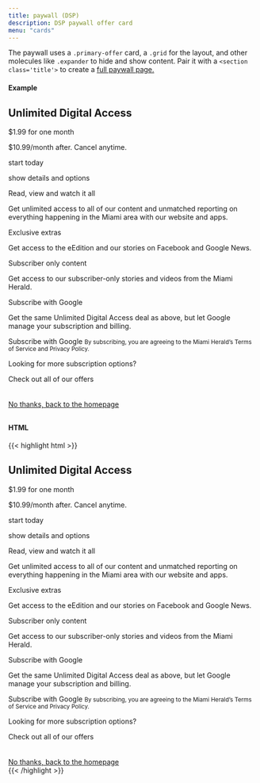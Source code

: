```yaml
---
title: paywall (DSP)
description: DSP paywall offer card
menu: "cards"
---
```


The paywall uses a `.primary-offer` card, a `.grid` for the layout, and other molecules like `.expander` to hide and show content. Pair it with a `<section class='title'>` to create a <a href="/saratoga/decks/paywall">full paywall page.</a>

#### Example
<div class="example">
<div class="dsp" style="margin: 30px 0;">
  <div class="paywall">
    <section>
        <div class="primary-offer card">
           <div>
                <h2 class="h1">Unlimited Digital Access</h2>
                <p class="h3 caps bold">$1.99 for one month</p>
                <p class="summary caps">$10.99/month after. Cancel anytime.</p>
                <a class="button white">start today</a>
            </div>
        </div>
    </section>
    <section>
        <p class="expander caps summary bold" onclick="this.classList.toggle('open')">show details and options</p>
        <div class="grid">
        <div class="offer-details">
            <div class="card">
               <div class="package">
                    <div class="grid">
                       <div>
                            <p class="summary bold">Read, view and watch it all</p>
                            <p class="summary">Get unlimited access to all of our content and unmatched reporting on everything happening in the Miami area with our website and apps.</p>
                       </div>
                       <div>
                            <p class="summary bold">Exclusive extras</p>
                            <p class="summary">Get access to the eEdition and our stories on Facebook and Google News.</p>
                       </div>
                       <div>
                            <p class="summary bold">Subscriber only content</p>
                            <p class="summary">Get access to our subscriber-only stories and videos from the Miami Herald.</p>
                       </div>
                    </div>
                </div>
            </div>
        </div>
            <div class="card tertiary-offer">
                   <div class="package small">
                        <p class="h3 sans">Subscribe with Google</p>
                        <p class="summary">Get the same Unlimited Digital Access deal as above, but let Google manage your subscription and billing.</p>
                        <a class="button ghost">Subscribe with Google</a>
                        <small>By subscribing, you are agreeing to the Miami Herald’s Terms of Service and Privacy Policy.</small>
                   </div> 
            </div>
            <div class="card" style="align-self: flex-start;">
                   <div class="package small">
                        <p class="summary bold">Looking for more subscription options?</p>
                        <a class="more-link primary">Check out all of our offers</a>
                   </div>
            </div>
        </div>
      </section>
    <section>
       <br><br>
        <a class="more-link" href="../">No thanks, back to the homepage</a>
    </section>
  </div>
</div>
</div>

#### HTML
{{< highlight html >}}
  <div class="paywall">
    <section>
        <div class="primary-offer card">
           <div>
                <h2 class="h1">Unlimited Digital Access</h2>
                <p class="h3 caps bold">$1.99 for one month</p>
                <p class="summary caps">$10.99/month after. Cancel anytime.</p>
                <a class="button white">start today</a>
            </div>
        </div>
    </section>
    <section>
        <p class="expander caps summary bold" onclick="this.classList.toggle('open')">show details and options</p>
        <div class="grid">
        <div class="offer-details">
            <div class="card">
               <div class="package">
                    <div class="grid">
                       <div>
                            <p class="summary bold">Read, view and watch it all</p>
                            <p class="summary">Get unlimited access to all of our content and unmatched reporting on everything happening in the Miami area with our website and apps.</p>
                       </div>
                       <div>
                            <p class="summary bold">Exclusive extras</p>
                            <p class="summary">Get access to the eEdition and our stories on Facebook and Google News.</p>
                       </div>
                       <div>
                            <p class="summary bold">Subscriber only content</p>
                            <p class="summary">Get access to our subscriber-only stories and videos from the Miami Herald.</p>
                       </div>
                    </div>
                </div>
            </div> 
        </div>
            <div class="card tertiary-offer">
                   <div class="package small">
                        <p class="h3 sans">Subscribe with Google</p>
                        <p class="summary">Get the same Unlimited Digital Access deal as above, but let Google manage your subscription and billing.</p>
                        <a class="button ghost">Subscribe with Google</a>
                        <small>By subscribing, you are agreeing to the Miami Herald’s Terms of Service and Privacy Policy.</small>
                   </div> 
            </div>
            <div class="card" style="align-self: flex-start;">
                   <div class="package small">
                        <p class="summary bold">Looking for more subscription options?</p>
                        <a class="more-link primary">Check out all of our offers</a>
                   </div>
            </div>
        </div>
      </section>
    <section>
       <br><br>
        <a class="more-link" href="../">No thanks, back to the homepage</a>
    </section>
  </div>
{{< /highlight >}}

